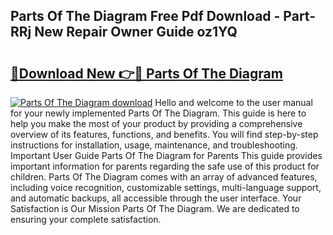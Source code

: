 ## Parts Of The Diagram Free Pdf Download - Part-RRj New Repair Owner Guide oz1YQ

# <h2><a href="http://dfhcfs.blite.top/?on=Parts+Of+The+Diagram">🔗Download New 👉🔴 Parts Of The Diagram</a></h2>

[![Parts Of The Diagram download](https://i.imgur.com/lujVjoI.png)](http://dfhcfs.blite.top/?on=Parts+Of+The+Diagram)
Hello and welcome to the user manual for your newly implemented Parts Of The Diagram. This guide is here to help you make the most of your product by providing a comprehensive overview of its features, functions, and benefits. You will find step-by-step instructions for installation, usage, maintenance, and troubleshooting. Important User Guide Parts Of The Diagram for Parents This guide provides important information for parents regarding the safe use of this product for children. Parts Of The Diagram comes with an array of advanced features, including voice recognition, customizable settings, multi-language support, and automatic backups, all accessible through the user interface. Your Satisfaction is Our Mission Parts Of The Diagram. We are dedicated to ensuring your complete satisfaction.
